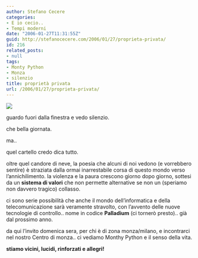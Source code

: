 ```yaml
---
author: Stefano Cecere
categories:
- E io cecio..
- Tempi moderni
date: "2006-01-27T11:31:55Z"
guid: http://stefanocecere.com/2006/01/27/proprieta-privata/
id: 216
related_posts:
- null
tags:
- Monty Python
- Monza
- silenzio
title: proprietà privata
url: /2006/01/27/proprieta-privata/
---
```


![](/wp-content/proprietaprivata.jpg)

guardo fuori dalla finestra e vedo silenzio.
  
che bella giornata.

ma..

quel cartello credo dica tutto.
  
oltre quel candore di neve, la poesia che alcuni di noi vedono (e vorrebbero sentire) è straziata dalla ormai inarrestabile corsa di questo mondo verso l&#8217;annichilimento. la violenza e la paura crescono giorno dopo giorno, sottesi da un **sistema di valori** che non permette alternative se non un (speriamo non davvero tragico) collasso.

ci sono serie possibilità che anche il mondo dell&#8217;informatica e della telecomunicazione sarà veramente stravolto, con l&#8217;avvento delle nuove tecnologie di controllo.. nome in codice **Palladium** (ci tornerò presto).. già dal prossimo anno.

da qui l&#8217;invito domenica sera, per chi è di zona monza/milano, e incontrarci nel nostro Centro di monza.. ci vediamo Monthy Python e il senso della vita.
  
**stiamo vicini, lucidi, rinforzati e allegri!**